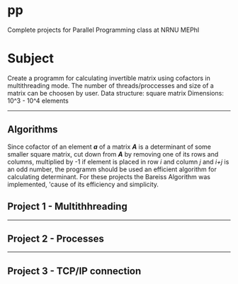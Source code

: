 # pp
Complete projects for Parallel Programming class at NRNU MEPhI
# Subject
Create a programm for calculating invertible matrix using cofactors in multithreading mode. The number of threads/proccesses and size of a matrix can be choosen by user.
Data structure: square matrix
Dimensions: 10^3 - 10^4 elements

-----
## Algorithms
Since cofactor of an element ___a___ of a matrix ___A___ is a determinant of some smaller square matrix, cut down from ___A___ by removing one of its rows and columns, multiplied by -1 if element is placed in row _i_ and column _j_ and _i+j_ is an odd number, the programm should be used an efficient algorithm for calculating determinant. For these projects the Bareiss Algorithm was implemented, 'cause of its efficiency and simplicity.
## Project 1 - Multithhreading
-----
## Project 2 - Processes
-----
## Project 3 - TCP/IP connection

